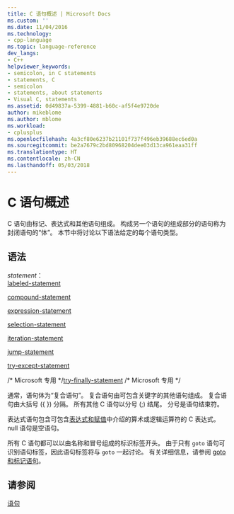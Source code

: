 ```yaml
---
title: C 语句概述 | Microsoft Docs
ms.custom: ''
ms.date: 11/04/2016
ms.technology:
- cpp-language
ms.topic: language-reference
dev_langs:
- C++
helpviewer_keywords:
- semicolon, in C statements
- statements, C
- semicolon
- statements, about statements
- Visual C, statements
ms.assetid: 0d49837a-5399-4881-b60c-af5f4e9720de
author: mikeblome
ms.author: mblome
ms.workload:
- cplusplus
ms.openlocfilehash: 4a3cf80e6237b21101f737f496eb39688ec6ed0a
ms.sourcegitcommit: be2a7679c2bd80968204dee03d13ca961eaa31ff
ms.translationtype: HT
ms.contentlocale: zh-CN
ms.lasthandoff: 05/03/2018
---
```

# <a name="overview-of-c-statements"></a>C 语句概述
C 语句由标记、表达式和其他语句组成。 构成另一个语句的组成部分的语句称为封闭语句的“体”。 本节中将讨论以下语法给定的每个语句类型。  
  
## <a name="syntax"></a>语法  
 *statement*：  
 [labeled-statement](../c-language/goto-and-labeled-statements-c.md)  
  
 [compound-statement](../c-language/compound-statement-c.md)  
  
 [expression-statement](../c-language/expression-statement-c.md)  
  
 [selection-statement](../c-language/if-statement-c.md)  
  
 [iteration-statement](../c-language/do-while-statement-c.md)  
  
 [jump-statement](../c-language/break-statement-c.md)  
  
 [try-except-statement](../c-language/try-except-statement-c.md)  
  
 /* Microsoft 专用 \*/[try-finally-statement](../c-language/try-finally-statement-c.md) /\* Microsoft 专用 \*/  
  
 通常，语句体为“复合语句”。 复合语句由可包含关键字的其他语句组成。 复合语句由大括号 ({ }) 分隔。 所有其他 C 语句以分号 (;) 结尾。 分号是语句结束符。  
  
 表达式语句包含可包含[表达式和赋值](../c-language/expressions-and-assignments.md)中介绍的算术或逻辑运算符的 C 表达式。 null 语句是空语句。  
  
 所有 C 语句都可以以由名称和冒号组成的标识标签开头。 由于只有 `goto` 语句可识别语句标签，因此语句标签将与 `goto` 一起讨论。 有关详细信息，请参阅 [goto 和标记语句](../c-language/goto-and-labeled-statements-c.md)。  
  
## <a name="see-also"></a>请参阅  
 [语句](../c-language/statements-c.md)